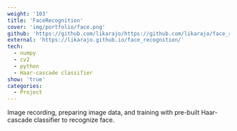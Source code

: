 ```yaml
---
weight: '103'
title: 'FaceRecognition'
cover: 'img/portfolio/face.png'
github: 'https://github.com/likarajo/https://github.com/likarajo/face_recognition'
external: 'https://likarajo.github.io/face_recognition/'
tech:
  - numpy
  - cv2
  - python
  - Haar-cascade classifier
show: 'true'
categories:
  - Project
---
```


Image recording, preparing image data, and training with pre-built Haar-cascade classifier to recognize face.